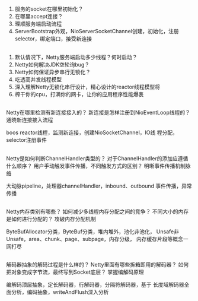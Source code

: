 ## 
1. 服务的socket在哪里初始化？ 
2. 在哪里accept连接？ 
3. 理顺服务端启动流程 
4. ServerBootstrap外观，NioServerSocketChannel创建，初始化，注册selector，绑定端口，接受新连接

## 
1. 默认情况下，Netty服务端启动多少线程？何时启动？
2. Netty如何解决JDK空轮询bug？ 
3. Netty如何保证异步串行无锁化？ 
4. 吃透高并发线程模型 
5. 深入理解Netty无锁化串行设计，精心设计的reactor线程模型将 
6. 榨干你的cpu，打满你的网卡，让你的应用程序性能爆表

##
Netty在哪里检测有新连接接入的？
新连接是怎样注册到NioEventLoop线程的？
通晓新连接接入流程

boos reactor线程，监测新连接，创建NioSocketChannel，IO线
程分配，selector注册事件

##
Netty是如何判断ChannelHandler类型的？
对于ChannelHandler的添加应遵循什么顺序？
用户手动触发事件传播，不同触发方式的区别？
明晰事件传播机制脉络

大动脉pipeline，处理器channelHandler，inbound、outbound
事件传播，异常传播

## 
Netty内存类别有哪些？
如何减少多线程内存分配之间的竞争？
不同大小的内存是如何进行分配的？
攻破内存分配机制

ByteBufAllocator分类，ByteBuf分类，堆内堆外，池化非池化，
Unsafe非Unsafe，area、chunk、page、subpage，内存分级，
内存缓存片段等概念一网打尽

## 
解码器抽象的解码过程是什么样的？
Netty里面有哪些拆箱即用的解码器？
如何把对象变成字节流，最终写到Socket底层？
掌握编解码原理

编解码顶层抽象，定长解码器，行解码器，分隔符解码器，基于
长度域解码器全面分析，编码抽象，writeAndFlush深入分析

